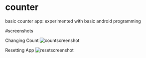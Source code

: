 # counter

basic counter app: experimented with basic android programming


#screenshots

Changing Count
![countscreenshot](https://user-images.githubusercontent.com/9925362/41210215-5899b7b0-6cfe-11e8-89b8-787e7d93a392.png)

Resetting App
![resetscreenshot](https://user-images.githubusercontent.com/9925362/41210216-58b5efde-6cfe-11e8-928e-eb1034094249.png)
